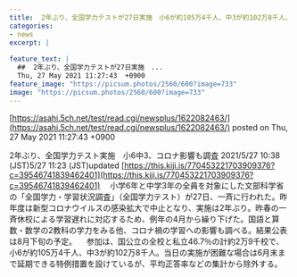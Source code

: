 ```yaml
---
title:  2年ぶり、全国学力テストが27日実施　小6が約105万4千人、中3が約102万8千人、コロナ影響も調査  
categories:
- news
excerpt: |
  
feature_text: |
  ##  2年ぶり、全国学力テストが27日実施　...
  Thu, 27 May 2021 11:27:43  +0900
feature_image: "https://picsum.photos/2560/600?image=733"
image: "https://picsum.photos/2560/600?image=733"
---
```


[https://asahi.5ch.net/test/read.cgi/newsplus/1622082463/](https://asahi.5ch.net/test/read.cgi/newsplus/1622082463/)
posted on Thu, 27 May 2021 11:27:43  +0900

<!--more-->

2年ぶり、全国学力テスト実施　小6中3、コロナ影響も調査 2021/5/27 10:38 (JST)5/27 11:23 (JST)updated [https://this.kiji.is/770453221703909376?c=39546741839462401](https://this.kiji.is/770453221703909376?c=39546741839462401) 　小学6年と中学3年の全員を対象にした文部科学省の「全国学力・学習状況調査」（全国学力テスト）が27日、一斉に行われた。昨年度は新型コロナウイルスの感染拡大で中止となり、実施は2年ぶり。昨春の一斉休校による学習遅れに対応するため、例年の4月から繰り下げた。国語と算数・数学の2教科の学力をみる他、コロナ禍の学習への影響も調べる。結果公表は8月下旬の予定。 　参加は、国公立の全校と私立46.7％の計約2万9千校で、小6が約105万4千人、中3が約102万8千人。当日の実施が困難な場合は6月末まで延期できる特例措置を設けているが、平均正答率などの集計から除外する。
